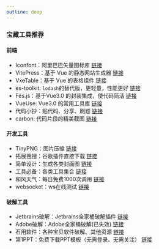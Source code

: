 ```yaml
---
outline: deep
---
```


### 宝藏工具推荐

#### 前端
- Iconfont：阿里巴巴矢量图标库 [链接](https://www.iconfont.cn/)
- VitePress：基于 Vue 的静态网站生成器 [链接](https://vitepress.dev/)
- VxeTable：基于 Vue 的表格组件 [链接](https://vxetable.cn/#/start/install)
- es-toolkit: `lodash`的替代版，更轻量，性能更好 [链接](https://es-toolkit.slash.page/zh_hans/usage.html)
- Fes.js：基于Vue3.0 的封装集成，使代码简洁 [链接](https://fesjs.mumblefe.cn/guide/)
- VueUse: Vue3.0 的常用工具库 [链接](https://vueuse.org/)
- 代码小抄：贴代码、分享、刷题 [链接](https://www.codecopy.cn/)
- carbon: 代码片段的精美截图 [链接](https://carbon.now.sh/)

#### 开发工具
- TinyPNG：图片压缩 [链接](https://tinypng.com/)
- 拓展搜搜：谷歌插件直接下载 [链接](https://www.crxsoso.com/?utm=itab)
- 简单设计：生成各类封面图 [链接](https://jiandan.link/app)
- 工具必备：各类工具集合 [链接](https://tooltt.com/)
- 和风天气：每日免费1000次调用 [链接](https://id.qweather.com/#/login)
- websocket：ws在线测试 [链接](http://www.websocket-test.com/)

#### 破解工具
 - Jetbrains破解：Jetbrains全家桶破解插件 [链接](https://www.exception.site/)
 - Adobe破解：Adobe全家桶破解(已失效) [链接](https://baiyunju.cc/8602)
 - 石用软件：各种宝贝软件破解、其他资源 [链接](https://shiyrj.top/)
 - 第1PPT：免费下载PPT模板（无需登录、无需关注） [链接](https://www.1ppt.com/)
